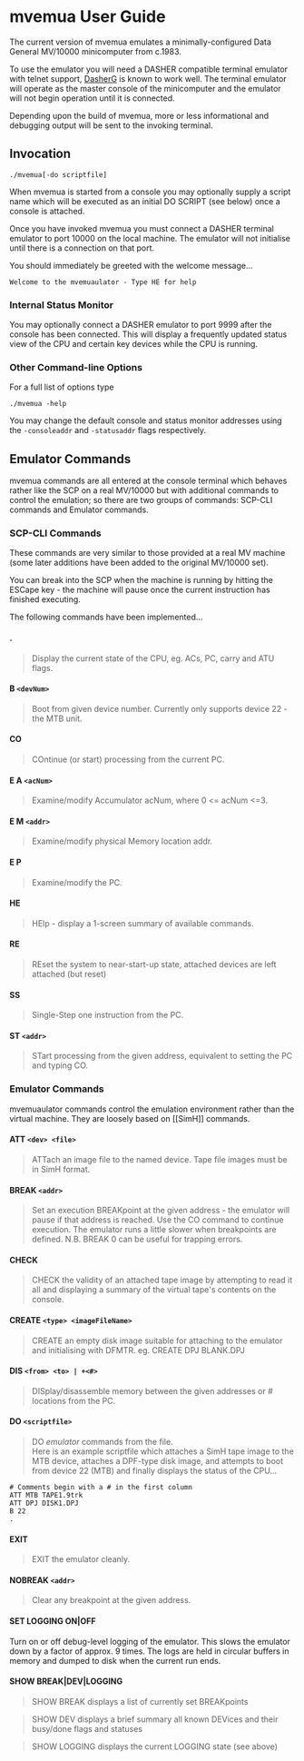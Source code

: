 # mvemua User Guide #

The current version of mvemua emulates a minimally-configured Data General MV/10000 minicomputer from c.1983.

To use the emulator you will need a DASHER compatible terminal emulator with telnet support, [DasherG](https://github.com/SMerrony/DasherG) is known to work well.
The terminal emulator will operate as the master console of the minicomputer and the emulator will not begin 
operation until it is connected.

Depending upon the build of mvemua, more or less informational and debugging output will be sent to the invoking terminal.

## Invocation ##

  `./mvemua[-do scriptfile]`

When mvemua is started from a console you may optionally supply a script name which will be executed as an 
initial DO SCRIPT (see below) once a console is attached.

Once you have invoked mvemua you must connect a DASHER terminal emulator to port 10000 on the local machine.
The emulator will not initialise until there is a connection on that port.

You should immediately be greeted with the welcome message...

  `Welcome to the mvemuaulator - Type HE for help`

	
### Internal Status Monitor ###
You may optionally connect a DASHER emulator to port 9999 after the console has been connected.  This will display a frequently updated status view of the CPU and certain key devices while the CPU is running.

### Other Command-line Options
For a full list of options type 

  `./mvemua -help`

You may change the default console and status monitor addresses using the `-consoleaddr` and `-statusaddr` flags respectively.

## Emulator Commands ##
mvemua commands are all entered at the console terminal which behaves rather like the SCP on a real MV/10000 but 
with additional commands to control the emulation; so there are two groups of commands: SCP-CLI commands and Emulator 
commands.

### SCP-CLI Commands ###
These commands are very similar to those provided at a real MV machine (some later additions have been added to 
the original MV/10000 set).

You can break into the SCP when the machine is running by hitting the ESCape key - the machine will pause once 
the current instruction has finished executing.

The following commands have been implemented...

#### . ####
> Display the current state of the CPU, eg. ACs, PC, carry and ATU flags.

#### B `<devNum>` ####
> Boot from given device number.  Currently only supports device 22 - the MTB unit.

#### CO ####
> COntinue (or start) processing from the current PC.

#### E A `<acNum>` ####
> Examine/modify Accumulator acNum, where 0 <= acNum <=3.

#### E M `<addr>` ####
> Examine/modify physical Memory location addr.

#### E P ####
> Examine/modify the PC.

#### HE ####
> HElp - display a 1-screen summary of available commands.

#### RE ####
> REset the system to near-start-up state, attached devices are left attached (but reset)

#### SS ####
> Single-Step one instruction from the PC.

#### ST `<addr>`
> STart processing from the given address, equivalent to setting the PC and typing CO.

### Emulator Commands ###
mvemuaulator commands control the emulation environment rather than the virtual machine.  They are loosely based on [[SimH]] commands.

#### ATT `<dev> <file>` ####
> ATTach an image file to the named device.  Tape file images must be in SimH format.  

#### BREAK `<addr>` ####
> Set an execution BREAKpoint at the given address - the emulator will pause if that address is reached.  Use the CO command to continue execution.  The emulator runs a little slower when breakpoints are defined.  N.B. BREAK 0 can be useful for trapping errors.

#### CHECK ####
> CHECK the validity of an attached tape image by attempting to read it all and displaying a summary of the virtual tape's contents on the console.

#### CREATE `<type> <imageFileName>` ####
> CREATE an empty disk image suitable for attaching to the emulator and initialising with DFMTR.  eg. CREATE DPJ BLANK.DPJ

#### DIS `<from> <to> | +<#>` ####
> DISplay/disassemble memory between the given addresses or # locations from the PC.

#### DO `<scriptfile>` ####
> DO *emulator* commands from the file.  
> Here is an example scriptfile which attaches a SimH tape image to the MTB device,  attaches a DPF-type disk image, and
attempts to boot from device 22 (MTB) and finally displays the status of the CPU...

    # Comments begin with a # in the first column
    ATT MTB TAPE1.9trk
	ATT DPJ DISK1.DPJ
    B 22
    .
  
#### EXIT ####
> EXIT the emulator cleanly.

#### NOBREAK `<addr>`
> Clear any breakpoint at the given address.

#### SET LOGGING ON|OFF ####
Turn on or off debug-level logging of the emulator.  This slows the emulator down by a factor of approx. 9 times.  The logs are held in circular buffers in memory and dumped to disk when the current run ends.

#### SHOW BREAK|DEV|LOGGING ####
> SHOW BREAK displays a list of currently set BREAKpoints

> SHOW DEV displays a brief summary all known DEVices and their busy/done flags and statuses

> SHOW LOGGING displays the current LOGGING state (see above)

